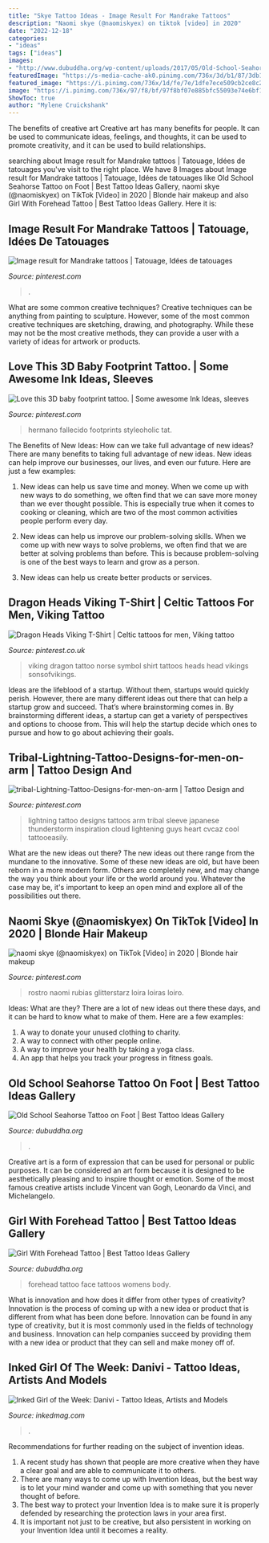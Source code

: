 ```yaml
---
title: "Skye Tattoo Ideas - Image Result For Mandrake Tattoos"
description: "Naomi skye (@naomiskyex) on tiktok [video] in 2020"
date: "2022-12-18"
categories:
- "ideas"
tags: ["ideas"]
images:
- "http://www.dubuddha.org/wp-content/uploads/2017/05/Old-School-Seahorse-Tattoo-on-Foot-by-Pakotattooclassic.jpg"
featuredImage: "https://s-media-cache-ak0.pinimg.com/736x/3d/b1/87/3db18718bcc9a24b051272aa672632cc.jpg"
featured_image: "https://i.pinimg.com/736x/1d/fe/7e/1dfe7ece509cb2ce8c24c598d131ecf0.jpg"
image: "https://i.pinimg.com/736x/97/f8/bf/97f8bf07e885bfc55093e74e6bf1d94d.jpg"
ShowToc: true
author: "Mylene Cruickshank"
---
```



The benefits of creative art
Creative art has many benefits for people. It can be used to communicate ideas, feelings, and thoughts, it can be used to promote creativity, and it can be used to build relationships.

	

		
searching about Image result for Mandrake tattoos | Tatouage, Idées de tatouages you've visit to the right place. We have 8 Images about Image result for Mandrake tattoos | Tatouage, Idées de tatouages like Old School Seahorse Tattoo on Foot | Best Tattoo Ideas Gallery, naomi skye (@naomiskyex) on TikTok [Video] in 2020 | Blonde hair makeup and also Girl With Forehead Tattoo | Best Tattoo Ideas Gallery. Here it is:
		
    
## Image Result For Mandrake Tattoos | Tatouage, Idées De Tatouages

<img loading=lazy src="https://i.pinimg.com/736x/15/1c/35/151c35a94cf443ef98287024f286e554.jpg" onerror="this.onerror=null;this.src='https://tse3.mm.bing.net/th?id=OIP.bnDvIgyymsGx42_lhTt4hgHaHa&amp;pid=15.1';" alt="Image result for Mandrake tattoos | Tatouage, Idées de tatouages">

_Source: pinterest.com_

>. 

	

What are some common creative techniques?
Creative techniques can be anything from painting to sculpture. However, some of the most common creative techniques are sketching, drawing, and photography. While these may not be the most creative methods, they can provide a user with a variety of ideas for artwork or products.

    
## Love This 3D Baby Footprint Tattoo. | Some Awesome Ink Ideas, Sleeves

<img loading=lazy src="https://s-media-cache-ak0.pinimg.com/736x/3d/b1/87/3db18718bcc9a24b051272aa672632cc.jpg" onerror="this.onerror=null;this.src='https://tse1.mm.bing.net/th?id=OIP.AGESxkzVLVqTC4gfZoAdRQHaLI&amp;pid=15.1';" alt="Love this 3D baby footprint tattoo. | Some awesome Ink Ideas, sleeves">

_Source: pinterest.com_

>hermano fallecido footprints styleoholic tat. 

	

The Benefits of New Ideas: How can we take full advantage of new ideas?
There are many benefits to taking full advantage of new ideas. New ideas can help improve our businesses, our lives, and even our future. Here are just a few examples:
1. New ideas can help us save time and money. When we come up with new ways to do something, we often find that we can save more money than we ever thought possible. This is especially true when it comes to cooking or cleaning, which are two of the most common activities people perform every day.

2. New ideas can help us improve our problem-solving skills. When we come up with new ways to solve problems, we often find that we are better at solving problems than before. This is because problem-solving is one of the best ways to learn and grow as a person.

3. New ideas can help us create better products or services.

    
## Dragon Heads Viking T-Shirt | Celtic Tattoos For Men, Viking Tattoo

<img loading=lazy src="https://i.pinimg.com/736x/97/f8/bf/97f8bf07e885bfc55093e74e6bf1d94d.jpg" onerror="this.onerror=null;this.src='https://tse2.mm.bing.net/th?id=OIP.OU8ML9tFTf-RGm62bVafjAHaHa&amp;pid=15.1';" alt="Dragon Heads Viking T-Shirt | Celtic tattoos for men, Viking tattoo">

_Source: pinterest.co.uk_

>viking dragon tattoo norse symbol shirt tattoos heads head vikings sonsofvikings. 

	

Ideas are the lifeblood of a startup. Without them, startups would quickly perish. However, there are many different ideas out there that can help a startup grow and succeed. That’s where brainstorming comes in. By brainstorming different ideas, a startup can get a variety of perspectives and options to choose from. This will help the startup decide which ones to pursue and how to go about achieving their goals.

    
## Tribal-Lightning-Tattoo-Designs-for-men-on-arm | Tattoo Design And

<img loading=lazy src="https://i.pinimg.com/originals/e7/e1/e2/e7e1e2e79cf81717d2a83beebe64a561.jpg" onerror="this.onerror=null;this.src='https://tse3.mm.bing.net/th?id=OIP.tz-2UF5Ml-uAFkfpeB9XeQHaRj&amp;pid=15.1';" alt="tribal-Lightning-Tattoo-Designs-for-men-on-arm | Tattoo Design and">

_Source: pinterest.com_

>lightning tattoo designs tattoos arm tribal sleeve japanese thunderstorm inspiration cloud lightening guys heart cvcaz cool tattooeasily. 

	

What are the new ideas out there?
The new ideas out there range from the mundane to the innovative. Some of these new ideas are old, but have been reborn in a more modern form. Others are completely new, and may change the way you think about your life or the world around you. Whatever the case may be, it's important to keep an open mind and explore all of the possibilities out there.

    
## Naomi Skye (@naomiskyex) On TikTok [Video] In 2020 | Blonde Hair Makeup

<img loading=lazy src="https://i.pinimg.com/736x/1d/fe/7e/1dfe7ece509cb2ce8c24c598d131ecf0.jpg" onerror="this.onerror=null;this.src='https://tse2.mm.bing.net/th?id=OIP.CQ7OvB8KHEhq7YCxbBGMDgHaNK&amp;pid=15.1';" alt="naomi skye (@naomiskyex) on TikTok [Video] in 2020 | Blonde hair makeup">

_Source: pinterest.com_

>rostro naomi rubias glitterstarz loira loiras loiro. 

	

Ideas: What are they?
There are a lot of new ideas out there these days, and it can be hard to know what to make of them. Here are a few examples:
1. A way to donate your unused clothing to charity.
2. A way to connect with other people online.
3. A way to improve your health by taking a yoga class.
4. An app that helps you track your progress in fitness goals.

    
## Old School Seahorse Tattoo On Foot | Best Tattoo Ideas Gallery

<img loading=lazy src="http://www.dubuddha.org/wp-content/uploads/2017/05/Old-School-Seahorse-Tattoo-on-Foot-by-Pakotattooclassic.jpg" onerror="this.onerror=null;this.src='https://tse3.mm.bing.net/th?id=OIP.38EjkN_V4F-7KklD5OjjmQHaIb&amp;pid=15.1';" alt="Old School Seahorse Tattoo on Foot | Best Tattoo Ideas Gallery">

_Source: dubuddha.org_

>. 

	

Creative art is a form of expression that can be used for personal or public purposes. It can be considered an art form because it is designed to be aesthetically pleasing and to inspire thought or emotion. Some of the most famous creative artists include Vincent van Gogh, Leonardo da Vinci, and Michelangelo.

    
## Girl With Forehead Tattoo | Best Tattoo Ideas Gallery

<img loading=lazy src="http://www.dubuddha.org/wp-content/uploads/2016/08/Girl-With-Forehead-Tattoo-by-laurenmachulik.jpg" onerror="this.onerror=null;this.src='https://tse2.mm.bing.net/th?id=OIP.durGWXS45HO4-f8buK3iWgHaJP&amp;pid=15.1';" alt="Girl With Forehead Tattoo | Best Tattoo Ideas Gallery">

_Source: dubuddha.org_

>forehead tattoo face tattoos womens body. 

	

What is innovation and how does it differ from other types of creativity?
Innovation is the process of coming up with a new idea or product that is different from what has been done before. Innovation can be found in any type of creativity, but it is most commonly used in the fields of technology and business. Innovation can help companies succeed by providing them with a new idea or product that they can sell and make money off of.

    
## Inked Girl Of The Week: Danivi - Tattoo Ideas, Artists And Models

<img loading=lazy src="https://www.inkedmag.com/.image/t_share/MTc0NDI4MzgwMzI0NzAxODMw/danivi-fb.jpg" onerror="this.onerror=null;this.src='https://tse2.mm.bing.net/th?id=OIP.QO1SQj4-4RARmo1bI5UfQgHaD4&amp;pid=15.1';" alt="Inked Girl of the Week: Danivi - Tattoo Ideas, Artists and Models">

_Source: inkedmag.com_

>. 

	

Recommendations for further reading on the subject of invention ideas.
1. A recent study has shown that people are more creative when they have a clear goal and are able to communicate it to others.
2. There are many ways to come up with Invention Ideas, but the best way is to let your mind wander and come up with something that you never thought of before. 
3. The best way to protect your Invention Idea is to make sure it is properly defended by researching the protection laws in your area first. 
4. It is important not just to be creative, but also persistent in working on your Invention Idea until it becomes a reality.

